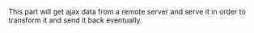 This part will get ajax data from a remote server and serve it in 
order to transform it and send it back eventually.